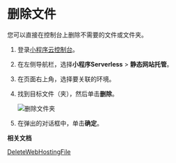 # 删除文件

您可以直接在控制台上删除不需要的文件或文件夹。

1.  登录[小程序云控制台](https://mp.console.aliyun.com)。

2.  在左侧导航栏，选择**小程序Serverless** \> **静态网站托管**。

3.  在页面右上角，选择要关联的环境。

4.  找到目标文件（夹），然后单击**删除**。

    ![删除文件夹](https://static-aliyun-doc.oss-cn-hangzhou.aliyuncs.com/assets/img/zh-CN/6213420061/p128451.png)

5.  在弹出的对话框中，单击**确定**。


**相关文档**  


[DeleteWebHostingFile](/cn.zh-CN/开发指南/管控API文档/静态网站托管/DeleteWebHostingFile.md)


